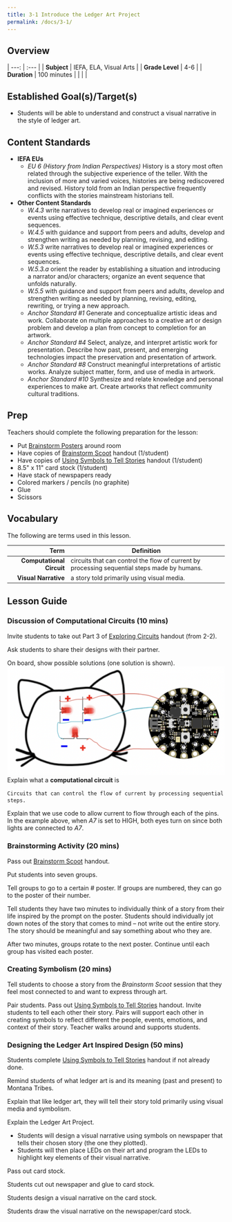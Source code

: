 ```yaml
---
title: 3-1 Introduce the Ledger Art Project
permalink: /docs/3-1/
---
```

## Overview

| ---: | :--- |
| **Subject** | IEFA, ELA, Visual Arts |
| **Grade Level** | 4-6 |
| **Duration**  | 100 minutes  |
|   |   |

## Established Goal(s)/Target(s)
-	Students will be able to understand and construct a visual narrative in the style of ledger art.

## Content Standards
- **IEFA EUs**
  - *EU 6 (History from Indian Perspectives)* History is a story most often related through the subjective experience of the teller. With the inclusion of more and varied voices, histories are being rediscovered and revised. History told from an Indian perspective frequently conflicts with the stories mainstream historians tell.
- **Other Content Standards**
  - *W.4.3* write narratives to develop real or imagined experiences or events using effective technique, descriptive details, and clear event sequences.
  - *W.4.5* with guidance and support from peers and adults, develop and strengthen writing as needed by planning, revising, and editing.
  - *W.5.3* write narratives to develop real or imagined experiences or events using effective technique, descriptive details, and clear event sequences.
  - *W.5.3.a* orient the reader by establishing a situation and introducing a narrator and/or characters; organize an event sequence that unfolds naturally.
  - *W.5.5* with guidance and support from peers and adults, develop and strengthen writing as needed by planning, revising, editing, rewriting, or trying a new approach.
  - *Anchor Standard #1* Generate and conceptualize artistic ideas and work. Collaborate on multiple approaches to a creative art or design problem and develop a plan from concept to completion for an artwork.
  - *Anchor Standard #4* Select, analyze, and interpret artistic work for presentation. Describe how past, present, and emerging technologies impact the preservation and presentation of artwork.
  - *Anchor Standard #8* Construct meaningful interpretations of artistic works. Analyze subject matter, form, and use of media in artwork.
  - *Anchor Standard #10* Synthesize and relate knowledge and personal experiences to make art. Create artworks that reflect community cultural traditions.

## Prep
Teachers should complete the following preparation for the lesson:

- Put [Brainstorm Posters](../resources/3-1_brainstorm-posters.pdf) around room
- Have copies of [Brainstorm Scoot](../resources/3-1_brainstorm-scoot.pdf) handout (1/student)
- Have copies of [Using Symbols to Tell Stories](../resources/3-1_telling-stories-with-symbols.pdf) handout (1/student)
- 8.5" x 11" card stock (1/student)
- Have stack of newspapers ready
- Colored markers / pencils (no graphite)
- Glue
- Scissors

## Vocabulary
The following are terms used in this lesson.

Term | Definition
---: | --
**Computational Circuit**  |  circuits that can control the flow of current by processing sequential steps made by humans.
**Visual Narrative**  |  a story told primarily using visual media.

## Lesson Guide

### Discussion of Computational Circuits (10 mins)
Invite students to take out Part 3 of [Exploring Circuits](../resources/2-2_exploring-circuits.pdf) handout (from 2-2).

Ask students to share their designs with their partner.

On board, show possible solutions (one solution is shown).
![cat circuit solution](../resources/images/3-1_cat-circuit-solution.png)
Explain what a **computational circuit** is
```
Circuits that can control the flow of current by processing sequential steps.
```
Explain that we use code to allow current to flow through each of the pins. In the example above, when *A7* is set to HIGH, both eyes turn on since both lights are connected to *A7*.

### Brainstorming Activity (20 mins)
Pass out [Brainstorm Scoot](../resources/3-1_brainstorm-scoot.pdf) handout.

Put students into seven groups.

Tell groups to go to a certain # poster. If groups are numbered, they can go to the poster of their number.

Tell students they have two minutes to individually think of a story from their life inspired by the prompt on the poster. Students should individually jot down notes of the story that comes to mind – not write out the entire story. The story should be meaningful and say something about who they are.

After two minutes, groups rotate to the next poster. Continue until each group has visited each poster.

### Creating Symbolism (20 mins)
Tell students to choose a story from the *Brainstorm Scoot* session that they feel most connected to and want to express through art.

Pair students. Pass out [Using Symbols to Tell Stories](../resources/3-1_telling-stories-with-symbols.pdf) handout. Invite students to tell each other their story. Pairs will support each other in creating symbols to reflect different the people, events, emotions, and context of their story. Teacher walks around and supports students.

### Designing the Ledger Art Inspired Design (50 mins)
Students complete [Using Symbols to Tell Stories](../resources/3-1_telling-stories-with-symbols.pdf) handout if not already done.

Remind students of what ledger art is and its meaning (past and present) to Montana Tribes.

Explain that like ledger art, they will tell their story told primarily using visual media and symbolism.

Explain the Ledger Art Project.
- Students will design a visual narrative using symbols on newspaper that tells their chosen story (the one they plotted).
- Students will then place LEDs on their art and program the LEDs to highlight key elements of their visual narrative.

Pass out card stock.

Students cut out newspaper and glue to card stock.

Students design a visual narrative on the card stock.

Students draw the visual narrative on the newspaper/card stock.
